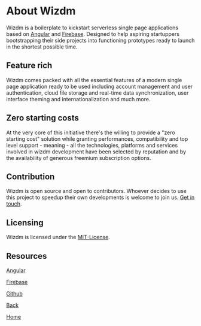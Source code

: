 # About Wizdm

Wizdm is a boilerplate to kickstart serverless single page applications based on [Angular](https://angular.io) and [Firebase](https://firebase.google.com). Designed to help aspiring startuppers bootstrapping their side projects into functioning prototypes ready to launch in the shortest possible time.

## Feature rich

Wizdm comes packed with all the essential features of a modern single page application ready to be used including account management and user authentication, cloud file storage and real-time data synchronization, user interface theming and internationalization and much more.

## Zero starting costs

At the very core of this initiative there's the willing to provide a "zero starting cost" solution while granting performances, compatibility and top level support - meaning - all the technologies, platforms and services involved in wizdm development have been selected by reputation and by the availability of generous freemium subscription options. 

## Contribution

Wizdm is open source and open to contributors. Whoever decides to use this project to speedup their own developments is welcome to join us. [Get in touch](contact). 

## Licensing

Wizdm is licensed under the [MIT-License](license).

## Resources

[Angular](https://angular.io/docs) 

[Firebase](https://firebase.google.com/docs)

[Github](https://github.com/wizdmio/wizdm) 

[Back](back)

[Home](home)
